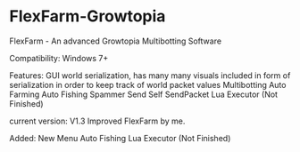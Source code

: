 # FlexFarm-Growtopia

FlexFarm - An advanced Growtopia Multibotting Software

Compatibility:
Windows 7+

Features:
GUI
world serialization, has many many visuals included in form of serialization in order to keep track of world packet values
Multibotting
Auto Farming
Auto Fishing
Spammer
Send Self SendPacket
Lua Executor (Not Finished)

current version: V1.3
Improved FlexFarm by me. 

Added:
New Menu
Auto Fishing
Lua Executor (Not Finished)
